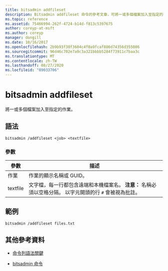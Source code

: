 ```yaml
---
title: bitsadmin addfileset
description: Bitsadmin addfileset 命令的參考文章，可將一或多個檔案加入至指定的作業。
ms.topic: reference
ms.assetid: 75466994-262f-4724-b14d-f813c5397675
author: coreyp-at-msft
ms.author: coreyp
manager: dongill
ms.date: 10/16/2017
ms.openlocfilehash: 2b9b93f38f3604c4f0a9fcaf886d74356d355086
ms.sourcegitcommit: 96d46c702e7a9c3a321bbbb5284f73911c7baa3c
ms.translationtype: MT
ms.contentlocale: zh-TW
ms.lasthandoff: 08/27/2020
ms.locfileid: "89033706"
---
```

# <a name="bitsadmin-addfileset"></a>bitsadmin addfileset

將一或多個檔案加入至指定的作業。

## <a name="syntax"></a>語法

```
bitsadmin /addfileset <job> <textfile>
```

### <a name="parameters"></a>參數

| 參數 | 描述 |
| --------- | ----------- |
| 作業 | 作業的顯示名稱或 GUID。 |
| textfile | 文字檔，每一行都包含遠端和本機檔案名。 **注意：** 名稱必須以空格分隔。 以字元開頭的行 `#` 會被視為批註。 |

## <a name="examples"></a>範例

```
bitsadmin /addfileset files.txt
```

## <a name="additional-references"></a>其他參考資料

- [命令列語法關鍵](command-line-syntax-key.md)

- [bitsadmin 命令](bitsadmin.md)
